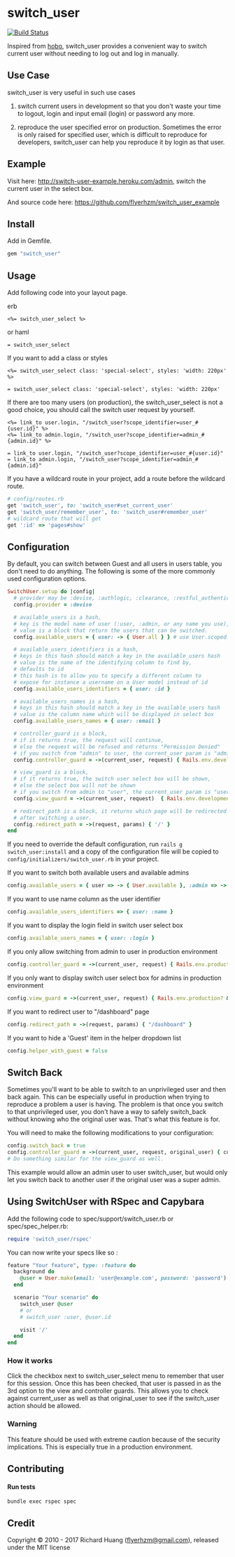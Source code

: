 # switch_user

[![Build Status](https://secure.travis-ci.org/flyerhzm/switch_user.png)](http://travis-ci.org/flyerhzm/switch_user)

Inspired from [hobo][0], switch_user provides a convenient way to switch current user without needing to log out and log in manually.

## Use Case

switch_user is very useful in such use cases

1. switch current users in development so that you don't waste your time to logout, login and input email (login) or password any more.

2. reproduce the user specified error on production. Sometimes the error is only raised for specified user, which is difficult to reproduce for developers, switch_user can help you reproduce it by login as that user.

## Example

Visit here: <http://switch-user-example.heroku.com/admin>, switch the current user in the select box.

And source code here: <https://github.com/flyerhzm/switch_user_example>

## Install

Add in Gemfile.
```ruby
gem "switch_user"
```
## Usage

Add following code into your layout page.

erb

    <%= switch_user_select %>

or haml

    = switch_user_select

If you want to add a class or styles

    <%= switch_user_select class: 'special-select', styles: 'width: 220px' %>

    = switch_user_select class: 'special-select', styles: 'width: 220px'

If there are too many users (on production), the switch_user_select is not a good choice, you should call the switch user request by yourself.

    <%= link_to user.login, "/switch_user?scope_identifier=user_#{user.id}" %>
    <%= link_to admin.login, "/switch_user?scope_identifier=admin_#{admin.id}" %>

    = link_to user.login, "/switch_user?scope_identifier=user_#{user.id}"
    = link_to admin.login, "/switch_user?scope_identifier=admin_#{admin.id}"

If you have a wildcard route in your project, add a route before the wildcard route.
```ruby
# config/routes.rb
get 'switch_user', to: 'switch_user#set_current_user'
get 'switch_user/remember_user', to: 'switch_user#remember_user'
# wildcard route that will get
get ':id' => 'pages#show'
```
## Configuration

By default, you can switch between Guest and all users in users table, you don't need to do anything. The following is some of the more commonly used configuration options.
```ruby
SwitchUser.setup do |config|
  # provider may be :devise, :authlogic, :clearance, :restful_authentication, :sorcery, or {name: :devise, store_sign_in: true}
  config.provider = :devise

  # available_users is a hash,
  # key is the model name of user (:user, :admin, or any name you use),
  # value is a block that return the users that can be switched.
  config.available_users = { user: -> { User.all } } # use User.scoped instead for rails 3.2

  # available_users_identifiers is a hash,
  # keys in this hash should match a key in the available_users hash
  # value is the name of the identifying column to find by,
  # defaults to id
  # this hash is to allow you to specify a different column to
  # expose for instance a username on a User model instead of id
  config.available_users_identifiers = { user: :id }

  # available_users_names is a hash,
  # keys in this hash should match a key in the available_users hash
  # value is the column name which will be displayed in select box
  config.available_users_names = { user: :email }

  # controller_guard is a block,
  # if it returns true, the request will continue,
  # else the request will be refused and returns "Permission Denied"
  # if you switch from "admin" to user, the current_user param is "admin"
  config.controller_guard = ->(current_user, request) { Rails.env.development? }

  # view_guard is a block,
  # if it returns true, the switch user select box will be shown,
  # else the select box will not be shown
  # if you switch from admin to "user", the current_user param is "user"
  config.view_guard = ->(current_user, request)  { Rails.env.development? }

  # redirect_path is a block, it returns which page will be redirected
  # after switching a user.
  config.redirect_path = ->(request, params) { '/' }
end
```
If you need to override the default configuration, run <code>rails g switch_user:install</code> and a copy of the configuration file will be copied to <code>config/initializers/switch_user.rb</code> in your project.

If you want to switch both available users and available admins
```ruby
config.available_users = { user => -> { User.available }, :admin => -> { Admin.available } }
```
If you want to use name column as the user identifier
```ruby
config.available_users_identifiers => { user: :name }
```
If you want to display the login field in switch user select box
```ruby
config.available_users_names = { user: :login }
```
If you only allow switching from admin to user in production environment
```ruby
config.controller_guard = ->(current_user, request) { Rails.env.production? && current_user.admin? }
```
If you only want to display switch user select box for admins in production environment
```ruby
config.view_guard = ->(current_user, request) { Rails.env.production? && current_user && current_user.admin? }
```
If you want to redirect user to "/dashboard" page
```ruby
config.redirect_path = ->(request, params) { "/dashboard" }
```
If you want to hide a 'Guest' item in the helper dropdown list
```ruby
config.helper_with_guest = false
```
## Switch Back
Sometimes you'll want to be able to switch to an unprivileged user and then back again. This can be especially useful in production when trying to reproduce a problem a user is having. The problem is that once you switch to that unprivileged user, you don't have a way to safely switch_back without knowing who the original user was. That's what this feature is for.

You will need to make the following modifications to your configuration:
```ruby
config.switch_back = true
config.controller_guard = ->(current_user, request, original_user) { current_user && current_user.admin? || original_user && original_user.super_admin? }
# Do something similar for the view_guard as well.
```
This example would allow an admin user to user switch_user, but would only let you switch back to another user if the original user was a super admin.

## Using SwitchUser with RSpec and Capybara

Add the following code to spec/support/switch_user.rb or spec/spec_helper.rb:

```ruby
require 'switch_user/rspec'
```

You can now write your specs like so :

```ruby
feature "Your feature", type: :feature do
  background do
    @user = User.make(email: 'user@example.com', password: 'password')
  end

  scenario "Your scenario" do
    switch_user @user
    # or
    # switch_user :user, @user.id

    visit '/'
  end
end
```

### How it works

Click the checkbox next to switch_user_select menu to remember that user for this session. Once this
has been checked, that user is passed in as the 3rd option to the view and controller guards.
This allows you to check against current_user as well as that original_user to see if the
switch_user action should be allowed.

### Warning

This feature should be used with extreme caution because of the security implications. This is especially true in a production environment.

## Contributing

#### Run tests

`bundle exec rspec spec`

## Credit

Copyright © 2010 - 2017 Richard Huang (flyerhzm@gmail.com), released under the MIT license

[0]: https://github.com/tablatom/hobo
